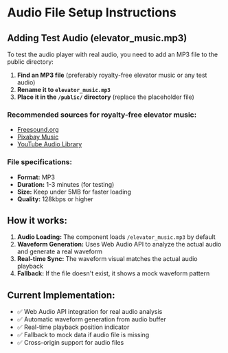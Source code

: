 # Audio File Setup Instructions

## Adding Test Audio (elevator_music.mp3)

To test the audio player with real audio, you need to add an MP3 file to the public directory:

1. **Find an MP3 file** (preferably royalty-free elevator music or any test audio)
2. **Rename it to `elevator_music.mp3`**
3. **Place it in the `/public/` directory** (replace the placeholder file)

### Recommended sources for royalty-free elevator music:
- [Freesound.org](https://freesound.org)
- [Pixabay Music](https://pixabay.com/music/)
- [YouTube Audio Library](https://www.youtube.com/audiolibrary)

### File specifications:
- **Format:** MP3
- **Duration:** 1-3 minutes (for testing)
- **Size:** Keep under 5MB for faster loading
- **Quality:** 128kbps or higher

## How it works:

1. **Audio Loading:** The component loads `/elevator_music.mp3` by default
2. **Waveform Generation:** Uses Web Audio API to analyze the actual audio and generate a real waveform
3. **Real-time Sync:** The waveform visual matches the actual audio playback
4. **Fallback:** If the file doesn't exist, it shows a mock waveform pattern

## Current Implementation:

- ✅ Web Audio API integration for real audio analysis
- ✅ Automatic waveform generation from audio buffer
- ✅ Real-time playback position indicator
- ✅ Fallback to mock data if audio file is missing
- ✅ Cross-origin support for audio files